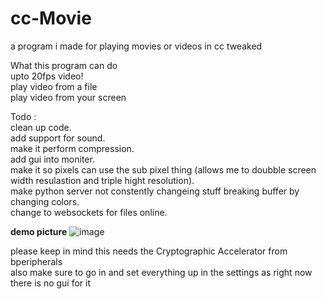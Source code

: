 # cc-Movie
a program i made for playing movies or videos in cc tweaked

What this program can do  
upto 20fps video!  
play video from a file  
play video from your screen  

Todo :  
clean up code.  
add support for sound.  
make it perform compression.  
add gui into moniter.  
make it so pixels can use the sub pixel thing (allows me to doubble screen width resulastion and triple hight resolution).  
make python server not constently changeing stuff breaking buffer by changing colors.  
change to websockets for files online.



**demo picture**
![image](https://user-images.githubusercontent.com/66819523/147517423-4d920f6a-35ef-493f-be69-312fffdc404b.png)

please keep in mind this needs the Cryptographic Accelerator from bperipherals  
also make sure to go in and set everything up in the settings as right now there is no gui for it  



